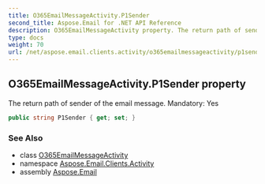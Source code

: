 ```yaml
---
title: O365EmailMessageActivity.P1Sender
second_title: Aspose.Email for .NET API Reference
description: O365EmailMessageActivity property. The return path of sender of the email message. Mandatory Yes
type: docs
weight: 70
url: /net/aspose.email.clients.activity/o365emailmessageactivity/p1sender/
---
```

## O365EmailMessageActivity.P1Sender property

The return path of sender of the email message. Mandatory: Yes

```csharp
public string P1Sender { get; set; }
```

### See Also

* class [O365EmailMessageActivity](../)
* namespace [Aspose.Email.Clients.Activity](../../o365emailmessageactivity/)
* assembly [Aspose.Email](../../../)


